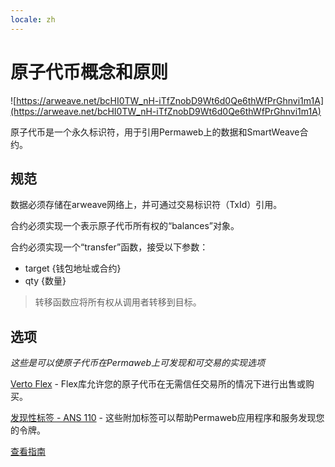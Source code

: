 ```yaml
---
locale: zh
---
```

# 原子代币概念和原则

![https://arweave.net/bcHI0TW_nH-iTfZnobD9Wt6d0Qe6thWfPrGhnvi1m1A](https://arweave.net/bcHI0TW_nH-iTfZnobD9Wt6d0Qe6thWfPrGhnvi1m1A)

原子代币是一个永久标识符，用于引用Permaweb上的数据和SmartWeave合约。

## 规范

数据必须存储在arweave网络上，并可通过交易标识符（TxId）引用。

合约必须实现一个表示原子代币所有权的“balances”对象。

合约必须实现一个“transfer”函数，接受以下参数：
-  target {钱包地址或合约}
-  qty {数量}

> 转移函数应将所有权从调用者转移到目标。

## 选项

_这些是可以使原子代币在Permaweb上可发现和可交易的实现选项_

[Verto Flex](https://github.com/useverto/flex) - Flex库允许您的原子代币在无需信任交易所的情况下进行出售或购买。

[发现性标签 - ANS 110](https://github.com/ArweaveTeam/arweave-standards/blob/master/ans/ANS-110.md) - 这些附加标签可以帮助Permaweb应用程序和服务发现您的令牌。

[查看指南](../guides/atomic-tokens/intro.md)
